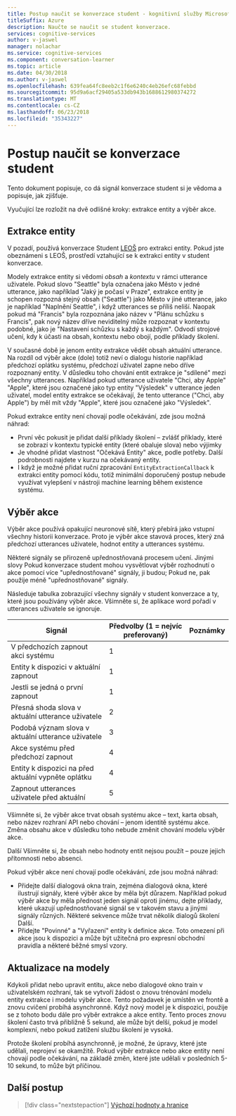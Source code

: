 ```yaml
---
title: Postup naučit se konverzace student - kognitivní služby Microsoft | Microsoft Docs
titleSuffix: Azure
description: Naučte se naučit se student konverzace.
services: cognitive-services
author: v-jaswel
manager: nolachar
ms.service: cognitive-services
ms.component: conversation-learner
ms.topic: article
ms.date: 04/30/2018
ms.author: v-jaswel
ms.openlocfilehash: 639fea64fc8eeb2c1f6e6240c4eb26efc68febbd
ms.sourcegitcommit: 95d9a6acf29405a533db943b1688612980374272
ms.translationtype: MT
ms.contentlocale: cs-CZ
ms.lasthandoff: 06/23/2018
ms.locfileid: "35343227"
---
```

# <a name="how-to-teach-with-conversation-learner"></a>Postup naučit se konverzace student 

Tento dokument popisuje, co dá signál konverzace student si je vědoma a popisuje, jak zjišťuje.  

Vyučující lze rozložit na dvě odlišné kroky: extrakce entity a výběr akce.

## <a name="entity-extraction"></a>Extrakce entity

V pozadí, používá konverzace Student [LEOŠ](https://www.luis.ai) pro extrakci entity.  Pokud jste obeznámeni s LEOŠ, prostředí vztahující se k extrakci entity v student konverzace.

Modely extrakce entity si vědomi *obsah* a *kontextu* v rámci utterance uživatele.  Pokud slovo "Seattle" byla označena jako Město v jedné utterance, jako například "Jaký je počasí v Praze", extrakce entity je schopen rozpozná stejný obsah ("Seattle") jako Město v jiné utterance, jako je například "Naplnění Seattle", i když utterances se příliš neliší.  Naopak pokud má "Francis" byla rozpoznána jako název v "Plánu schůzku s Francis", pak nový název dříve neviditelný může rozpoznat v kontextu podobné, jako je "Nastavení schůzku s každý s každým".  Odvodí strojové učení, kdy k účasti na obsah, kontextu nebo obojí, podle příklady školení.

V současné době je jenom entity extrakce vědět obsah aktuální utterance.  Na rozdíl od výběr akce (dole) totiž neví o dialogu historie například předchozí oplátku systému, předchozí uživatel zapne nebo dříve rozpoznaný entity.  V důsledku toho chování entit extrakce je "sdílené" mezi všechny utterances.  Například pokud utterance uživatele "Chci, aby Apple" "Apple", které jsou označené jako typ entity "Výsledek" v utterance jeden uživatel, model entity extrakce se očekávají, že tento utterance ("Chci, aby Apple") by měl mít vždy "Apple", které jsou označené jako "Výsledek".

Pokud extrakce entity není chovají podle očekávání, zde jsou možná náhrad:

- První věc pokusit je přidat další příklady školení – zvlášť příklady, které se zobrazí v kontextu typické entity (které obaluje slova) nebo výjimky
- Je vhodné přidat vlastnost "Očekává Entity" akce, podle potřeby.  Další podrobnosti najdete v kurzu na očekávaný entity.
- I když je možné přidat ruční zpracování `EntityExtractionCallback` k extrakci entity pomocí kódu, totiž minimální doporučený postup nebude využívat vylepšení v nástroji machine learning během existence systému.

## <a name="action-selection"></a>Výběr akce

Výběr akce používá opakující neuronové sítě, který přebírá jako vstupní všechny historii konverzace.  Proto je výběr akce stavová proces, který zná předchozí utterances uživatele, hodnot entity a utterances systému.  

Některé signály se přirozeně upřednostňovaná procesem učení.  Jinými slovy Pokud konverzace student mohou vysvětlovat výběr rozhodnutí o akce pomocí více "upřednostňované" signály, ji budou; Pokud ne, pak použije méně "upřednostňované" signály.

Následuje tabulka zobrazující všechny signály v student konverzace a ty, které jsou používány výběr akce.  Všimněte si, že aplikace word pořadí v utterances uživatele se ignoruje.

Signál | Předvolby (1 = nejvíc preferovaný) | Poznámky
--- | --- | --- 
V předchozích zapnout akci systému | 1 | 
Entity k dispozici v aktuální zapnout | 1 | 
Jestli se jedná o první zapnout | 1 |
Přesná shoda slova v aktuální utterance uživatele | 2 | 
Podobá význam slova v aktuální utterance uživatele | 3 | 
Akce systému před předchozí zapnout | 4 |
Entity k dispozici na před aktuální vypněte oplátku | 4 | 
Zapnout utterances uživatele před aktuální | 5 | 

Všimněte si, že výběr akce trvat obsah systému akce – text, karta obsah, nebo název rozhraní API nebo chování – jenom identitě systému akce.  Změna obsahu akce v důsledku toho nebude změnit chování modelu výběr akce.

Další Všimněte si, že obsah nebo hodnoty entit nejsou použít – pouze jejich přítomnosti nebo absenci.

Pokud výběr akce není chovají podle očekávání, zde jsou možná náhrad:

- Přidejte další dialogová okna train, zejména dialogová okna, které ilustrují signály, které výběr akce by měla být důrazem.  Například pokud výběr akce by měla přednost jeden signál oproti jinému, dejte příklady, které ukazují upřednostňované signál se v takovém stavu a jinými signály různých.  Některé sekvence může trvat několik dialogů školení Další.
- Přidejte "Povinné" a "Vyřazení" entity k definice akce.  Toto omezení při akce jsou k dispozici a může být užitečná pro expresní obchodní pravidla a některé běžné smysl vzory. 

## <a name="updates-to-models"></a>Aktualizace na modely

Kdykoli přidat nebo upravit entitu, akce nebo dialogové okno train v uživatelském rozhraní, tak se vytvoří žádost o znovu trénování modelu entity extrakce i modelu výběr akce.  Tento požadavek je umístěn ve frontě a znovu cvičení probíhá asynchronně.  Když nový model je k dispozici, použije se z tohoto bodu dále pro výběr extrakce a akce entity.  Tento proces znovu školení často trvá přibližně 5 sekund, ale může být delší, pokud je model komplexní, nebo pokud zatížení službu školení je vysoká.

Protože školení probíhá asynchronně, je možné, že úpravy, které jste udělali, neprojeví se okamžitě.  Pokud výběr extrakce nebo akce entity není chovají podle očekávání, na základě změn, které jste udělali v posledních 5-10 sekund, to může být příčinou.

## <a name="next-steps"></a>Další postup

> [!div class="nextstepaction"]
> [Výchozí hodnoty a hranice](./cl-values-and-boundaries.md)
